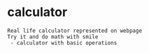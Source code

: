 # calculator
    Real life calculator represented on webpage
    Try it and do math with smile
     - calculator with basic operations